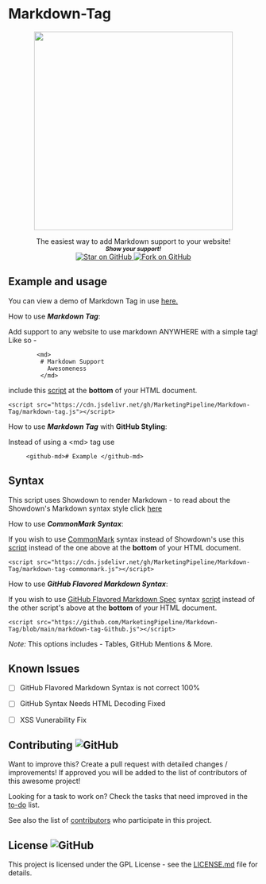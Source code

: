 # Markdown-Tag

 
<p align="center">
  <img height="400" src="https://imgur.com/oQgTNF3.png" />
</p>
                                                                     


   <p align="center">
    The easiest way to add Markdown support to your website!
  
  <br>
  <small> <b><i>Show your support!</i> </b></small>
  <br>
   <a href="https://github.com/MarketingPipeline/Markdown-Tag">
    <img title="Star on GitHub" src="https://img.shields.io/github/stars/MarketingPipeline/Markdown-Tag.svg?style=social&label=Star">
  </a>
  <a href="https://github.com/MarketingPipeline/Markdown-Tag/fork">
    <img title="Fork on GitHub" src="https://img.shields.io/github/forks/MarketingPipeline/Markdown-Tag.svg?style=social&label=Fork">
  </a>
   </p>  





## Example and usage

You can view a demo of Markdown Tag in use [here.](https://marketingpipeline.github.io/Markdown-Tag)


How to use <b><i>Markdown Tag</b></i>:

  Add support to any website to use markdown ANYWHERE with a simple tag! Like so -

            <md>
             # Markdown Support
               Awesomeness
             </md>



   include this [script](https://github.com/MarketingPipeline/Markdown-Tag/blob/main/markdown-tag.js) at the <b>bottom</b> of your HTML document.
         
    <script src="https://cdn.jsdelivr.net/gh/MarketingPipeline/Markdown-Tag/markdown-tag.js"></script> 



         

How to use <b><i>Markdown Tag</b></i> with <b>GitHub Styling</b>:

Instead of using a &lt;md> tag use
   
         <github-md># Example </github-md>



## Syntax

  This script uses Showdown to render Markdown - to read about the Showdown's Markdown syntax style click [here](https://github.com/showdownjs/showdown/wiki/Showdown's-Markdown-syntax)

How to use <b><i>CommonMark Syntax</b></i>:

 If you wish to use [CommonMark](https://spec.commonmark.org/current/) syntax instead of Showdown's use this [script](https://github.com/MarketingPipeline/Markdown-Tag/blob/main/markdown-tag-commonmark.js) instead of the one above at the <b>bottom</b> of your HTML document.
         
    <script src="https://cdn.jsdelivr.net/gh/MarketingPipeline/Markdown-Tag/markdown-tag-commonmark.js"></script> 

How to use <b><i>GitHub Flavored Markdown Syntax</b></i>:
 
 If you wish to use [GitHub Flavored Markdown Spec](https://github.github.com/gfm/) syntax [script](https://github.com/MarketingPipeline/Markdown-Tag/blob/main/markdown-tag-Github.js) instead of the other script's above at the <b>bottom</b> of your HTML document. 
 
         
    <script src="https://github.com/MarketingPipeline/Markdown-Tag/blob/main/markdown-tag-Github.js"></script> 
      
 
  <i>Note:</i> This options includes - Tables, GitHub Mentions & More.
             
          
## Known Issues 

- [ ] GitHub Flavored Markdown Syntax is not correct 100%
- [ ] GitHub Syntax Needs HTML Decoding Fixed 
- [ ] XSS Vunerability Fix







## Contributing ![GitHub](https://img.shields.io/github/contributors/MarketingPipeline/Markdown-Tag)

Want to improve this? Create a pull request with detailed changes / improvements! If approved you will be added to the list of contributors of this awesome project!


Looking for a task to work on? Check the tasks that need improved in the [to-do](https://github.com/MarketingPipeline/Markdown-Tag/blob/main/to-do.md) list.


See also the list of
[contributors](https://github.com/MarketingPipeline/Markdown-Tag/graphs/contributors) who
participate in this project.

## License ![GitHub](https://img.shields.io/github/license/MarketingPipeline/markdown-tag)

This project is licensed under the GPL License - see the
[LICENSE.md](https://github.com/MarketingPipeline/Markdown-Tag/blob/main/LICENSE) file for
details.
